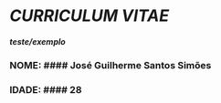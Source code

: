 
# _CURRICULUM VITAE_
#### *teste/exemplo*

### NOME: #### José Guilherme Santos Simões
### IDADE: #### 28




